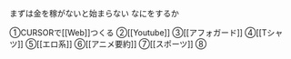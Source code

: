 まずは金を稼がないと始まらない
なにをするか

①CURSORで[[Web]]つくる
②[[Youtube]]
③[[アフォガード]]
④[[Tシャツ]]
⑤[[エロ系]]
⑥[[アニメ要約]]
⑦[[スポーツ]]
⑧
